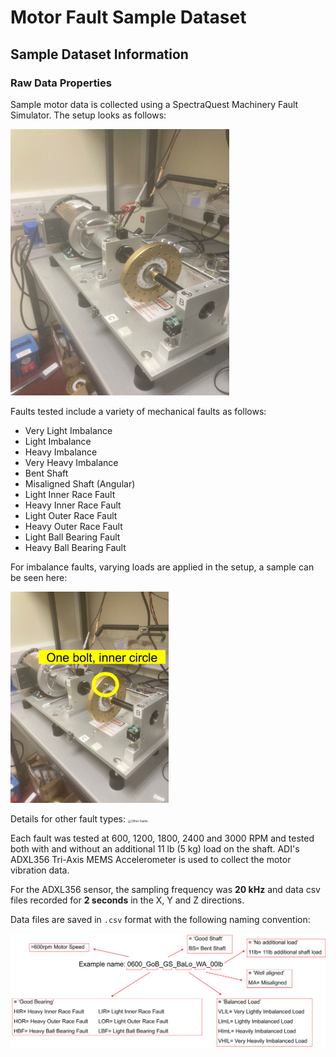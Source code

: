 # Motor Fault Sample Dataset

## Sample Dataset Information

### Raw Data Properties

Sample motor data is collected using a SpectraQuest Machinery Fault Simulator. The setup looks as follows:

![SampleMotorDataLimerick - Overview](resources/SampleMotorDataLimerick_generalSetup.png)

Faults tested include a variety of mechanical faults as follows:

- Very Light Imbalance
- Light Imbalance
- Heavy Imbalance
- Very Heavy Imbalance
- Bent Shaft
- Misaligned Shaft (Angular)
- Light Inner Race Fault
- Heavy Inner Race Fault
- Light Outer Race Fault
- Heavy Outer Race Fault
- Light Ball Bearing Fault
- Heavy Ball Bearing Fault

For imbalance faults, varying loads are applied in the setup, a sample can be seen here:

<img src="resources/SampleMotorDataLimerick_sampleImbalance.png" alt="Sample Imbalance" style="zoom:33%;" />

Details for other fault types:
<img src="resources/SampleMotorDataLimerick_otherFaults.png" alt="Other Faults" style="zoom: 33%;" />

Each fault was tested at 600, 1200, 1800, 2400 and 3000 RPM and tested both with and without an additional 11 lb (5 kg) load on the shaft. ADI's ADXL356 Tri-Axis MEMS Accelerometer is used to collect the motor vibration data.

For the ADXL356 sensor, the sampling frequency was **20 kHz** and data csv files recorded for **2 seconds** in the X, Y and Z directions.

Data files are saved in `.csv` format with the following naming convention:

![File Naming Convention](resources/SampleMotorDataLimerick_fileNamingConvention.png)

